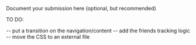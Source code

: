 Document your submission here (optional, but recommended)


TO DO:

-- put a transition on the navigation/content
-- add the friends tracking logic
-- move the CSS to an external file